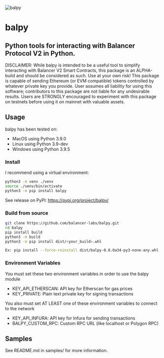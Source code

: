 ![balpy](images/balpy.png?raw=true "balpy")
# balpy
## Python tools for interacting with Balancer Protocol V2 in Python. 

DISCLAIMER: While balpy is intended to be a useful tool to simplify interacting with Balancer V2 Smart Contracts, this package is an ALPHA-build and should be considered as such. Use at your own risk! This package is capable of sending Ethereum (or EVM compatible) tokens controlled by whatever private key you provide. User assumes all liability for using this software; contributors to this package are not liable for any undesirable results. Users are STRONGLY encouraged to experiment with this package on testnets before using it on mainnet with valuable assets.

## Usage
balpy has been tested on:
- MacOS using Python 3.9.0
- Linux using Python 3.9-dev
- Windows using Python 3.9.5

### Install
I recommend using a virtual environment:
```bash
python3 -m venv ./venv
source ./venv/bin/activate
python3 -m pip install balpy
```
See release on PyPI: https://pypi.org/project/balpy/

### Build from source
```bash
git clone https://github.com/balancer-labs/balpy.git
cd balpy
pip install build
python3 -m build
python3 -m pip install dist/<your_build>.whl

Ex: pip install --force-reinstall dist/balpy-0.0.0a34-py3-none-any.whl
```

### Environment Variables
You must set these two environment variables in order to use the balpy module
- KEY_API_ETHERSCAN: 	API key for Etherscan for gas prices
- KEY_PRIVATE: 			Plain text private key for signing transactions

You also must set AT LEAST one of these environment variables to connect to the network
- KEY_API_INFURA: 		API key for Infura for sending transactions
- BALPY_CUSTOM_RPC:   Custom RPC URL (like localhost or Polygon RPC)


## Samples
See README.md in samples/ for more information.
